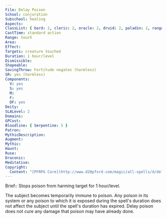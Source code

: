 ```yaml
---
File: Delay Poison
School: conjuration
Subschool: healing
Aspects: 
ClassList: { bard: 2, cleric: 2, oracle: 2, druid: 2, paladin: 2, ranger: 1, alchemist: 2, witch: 2, inquisitor: 2, shaman: 2, occultist: 2, mesmerist: 2 }
CastTime: standard action
Range: touch
Area: 
Effect: 
Targets: creature touched
Duration: 1 hour/level
Dismissible: 
Shapeable: 
SavingThrow: Fortitude negates (harmless)
SR: yes (harmless)
Components:
  V: yes
  S: yes
  M: 
  F: 
  DF: yes
Deity: 
SLALevel: 2
Domains: 
GPCost: 
Bloodline: { Serpentine: 5 }
Patron: 
MythicDescription: 
Augment: 
Mythic: 
Haunt: 
Ruse: 
Draconic: 
Meditative: 
Copyright:
  Content: "[PFRPG Core](http://www.d20pfsrd.com/magic/all-spells/d/delay-poison)"
---
```

Brief:: Stops poison from harming target for 1 hour/level.

The subject becomes temporarily immune to poison. Any poison in its system or any poison to which it is exposed during the spell's duration does not affect the subject until the spell's duration has expired. Delay poison does not cure any damage that poison may have already done.
